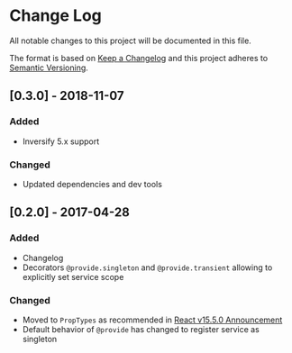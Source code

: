 # Change Log

All notable changes to this project will be documented in this file.

The format is based on [Keep a Changelog](http://keepachangelog.com/)
and this project adheres to [Semantic Versioning](http://semver.org/).

## [0.3.0] - 2018-11-07

### Added

- Inversify 5.x support

### Changed

- Updated dependencies and dev tools

## [0.2.0] - 2017-04-28

### Added

- Changelog
- Decorators `@provide.singleton` and `@provide.transient` allowing to explicitly set service scope

### Changed

- Moved to `PropTypes` as recommended in [React v15.5.0 Announcement](https://facebook.github.io/react/blog/2017/04/07/react-v15.5.0.html)
- Default behavior of `@provide` has changed to register service as singleton